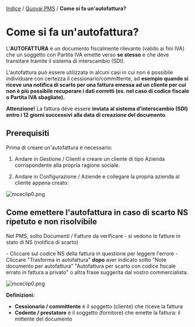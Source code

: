 [Indice](index.md) / [Quovai PMS](quovai-pms-it.md) / **Come si fa un'autofattura?**

# Come si fa un'autofattura?

L'**AUTOFATTURA** è un documento fiscalmente rilevante (valido ai fini IVA) che un soggetto con Partita IVA emette verso **se stesso** e che deve transitare tramite il sistema di interscambio (SDI).

L'autofattura può essere utilizzata in alcuni casi in cui non è possibile individuare con certezza il cessionario/committente, ad **esempio quando si riceve una notifica di scarto per una fattura emessa ad un cliente per cui non è più possibile recuperare i dati corretti (es. nel caso di codice fiscale o Partita IVA sbagliate).**

**Attenzione!** La fattura deve essere **inviata al sistema d’interscambio (SDI) entro i 12 giorni successivi** **alla data di creazione del documento**.

## Prerequisiti

Prima di creare un'autofattura è necessario:

1) Andare in Gestione / Clienti e creare un cliente di tipo Azienda corrispondente alla propria ragione sociale.

2) Andare in Configurazione / Aziende e collegare la propria azienda al cliente appena creato:

![mceclip0.png](https://quovai.zendesk.com/hc/article_attachments/360006204458/mceclip0.png)

## Come emettere l'autofattura in caso di scarto NS ripetuto e non risolvibile

Nel PMS, sotto Documenti / Fatture da verificare - si vedono le fatture in stato di NS (notifica di scarto)

\- Cliccare sul codice NS della fattura in questione per leggere l'errore
\- Cliccare "Trasforma in autofattura" **dopo** aver indicato sotto "Note documento per autofattura" "Autofattura per scarto con codice fiscale errato in fattura a privato" o altra frase suggerita dal vostro commercialista.

![mceclip0.png](https://quovai.zendesk.com/hc/article_attachments/360005548477/mceclip0.png)

**Definizioni:**

- **Cessionario / committente** è il soggetto (cliente) che riceve la fattura 
- **Cedente / prestatore** è il soggetto (fornitore) che emette la fattura: il mittente del documento 

 